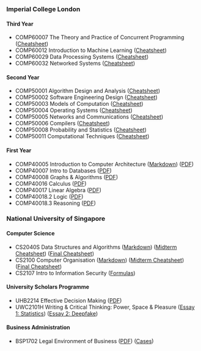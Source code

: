 ### Imperial College London

#### Third Year
- COMP60007 The Theory and Practice of Concurrent Programming ([Cheatsheet](Imperial/Y3/Concurrency.pdf))
- COMP60012 Introduction to Machine Learning ([Cheatsheet](Imperial/Y3/ML.pdf))
- COMP60029 Data Processing Systems ([Cheatsheet](Imperial/Y3/DPS.pdf))
- COMP60032 Networked Systems ([Cheatsheet](Imperial/Y3/Networked.pdf))

#### Second Year
- COMP50001 Algorithm Design and Analysis ([Cheatsheet](Imperial/Y2/Algorithms.pdf))
- COMP50002 Software Engineering Design ([Cheatsheet](Imperial/Y2/SWE.pdf))
- COMP50003 Models of Computation ([Cheatsheet](Imperial/Y2/CompTech.pdf))
- COMP50004 Operating Systems ([Cheatsheet](Imperial/Y2/OS.pdf))
- COMP50005 Networks and Communications ([Cheatsheet](Imperial/Y2/Networks.pdf))
- COMP50006 Compilers ([Cheatsheet](Imperial/Y2/Compilers.pdf))
- COMP50008 Probability and Statistics ([Cheatsheet](Imperial/Y2/ProbStats.pdf))
- COMP50011 Computational Techniques ([Cheatsheet](Imperial/Y2/CompTech.pdf))

#### First Year
- COMP40005 Introduction to Computer Architecture ([Markdown](Imperial/Y1/Architecture/architecture.md)) ([PDF](Imperial/Y1/Architecture/architecture.pdf))
- COMP40007 Intro to Databases ([PDF](Imperial/Y1/Databases.pdf))
- COMP40008 Graphs & Algorithms ([PDF](Imperial/Y1/GraphsAlgo.pdf))
- COMP40016 Calculus ([PDF](Imperial/Y1/Calculus.pdf))
- COMP40017 Linear Algebra ([PDF](Imperial/Y1/LinAlg.pdf))
- COMP40018.2 Logic ([PDF](Imperial/Y1/Logic.pdf))
- COMP40018.3 Reasoning ([PDF](Imperial/Y1/Reasoning.pdf))

### National University of Singapore
#### Computer Science
- CS2040S Data Structures and Algorithms ([Markdown](NUS/CS2040S/data-structures-algorithms.md)) ([Midterm Cheatsheet](NUS/CS2040S/cs2040s-midterm.pdf)) ([Final Cheatsheet](NUS/CS2040S/cs2040s-final.pdf))
- CS2100 Computer Organisation ([Markdown](NUS/CS2100/computer-organisation.md)) ([Midterm Cheatsheet](NUS/CS2100/cs2100-midterm.pdf)) ([Final Cheatsheet](NUS/CS2100/cs2100-final.pdf))
- CS2107 Intro to Information Security ([Formulas](NUS/CS2107.md))
#### University Scholars Programme
- UHB2214 Effective Decision Making ([PDF](NUS/UHB2214.pdf))
- UWC2101H Writing & Critical Thinking: Power, Space & Pleasure ([Essay 1: Statistics](NUS/UWC2101H/statistics-power.md)) ([Essay 2: Deepfake](NUS/UWC2101H/deepfake-power.md))
#### Business Administration
- BSP1702 Legal Environment of Business ([PDF](NUS/BSP1702/business-law.pdf)) ([Cases](NUS/BSP1702/cases.md))
